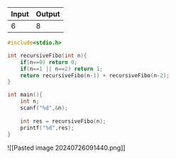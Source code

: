 
| Input | Output |
| ----- | ------ |
| 6     | 8      |


```c
#include<stdio.h>

int recursiveFibo(int n){
    if(n==0) return 0;
    if(n==1 || n==2) return 1;
    return recursiveFibo(n-1) + recursiveFibo(n-2);
}

int main(){
    int n;
    scanf("%d",&n);
    
    int res = recursiveFibo(n);
    printf("%d",res);
}
```

![[Pasted image 20240726091440.png]]



